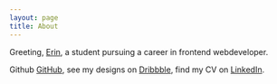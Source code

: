 ```yaml
---
layout: page
title: About
---
```


Greeting, [Erin](http://erinlyc.co,nf), a student pursuing a career in frontend webdeveloper.

Github [GitHub](http://github.com/muan), see my designs on [Dribbble](http://dribbble.com/ylu21), find my CV on [LinkedIn](http://www.linkedin.com/in/erinlyc).

